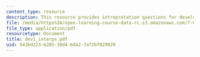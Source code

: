 ```yaml
---
content_type: resource
description: This resource provides intrepretation questions for development day 1.
file: /media/https%3A/open-learning-course-data-rc.s3.amazonaws.com/7-02-experimental-biology-communication-spring-2005/543bd223628538d46da27a72bf029929_dev1_interps.pdf
file_type: application/pdf
resourcetype: Document
title: dev1_interps.pdf
uid: 543bd223-6285-38d4-6da2-7a72bf029929
---
```

